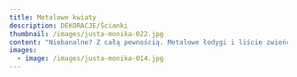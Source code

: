 ```yaml
---
title: Metalowe kwiaty
description: DEKORACJE/Ścianki
thumbnail: /images/justa-monika-022.jpg
content: "Niebanalne? Z całą pewnością. Metalowe łodygi i liście zwieńczone papierowymi kwiatami. Idealna dekoracja każdej plenerowej imprezy. Zaskoczy wszystkich gości.\r\n\n\r\n\n•\t materiał: łodygi wykonane z metalowego, skręconego pręta, kwiaty wykonane z papieru\r\n\n•\t kolor łodyg i liści: zielony\r\n\n•\t kolor kwiatów: ecru, środki kwiatów w kolorze starego złota\r\n\n•\t aranżacja składa się z 5 kwiatów\r\n\n•\twysokość łodyg (bez kwiatów): 180cm, 160cm, 140cm, 120cm, 100cm\r\n\n•\tcena wypożyczenia: 800 zł\r\n\n•\ttransport na terenie Wrocławia - gratis, poza terenem Wrocławia wyceniany jest indywidualnie\r\n\n•\tistnieje możliwość odbioru osobistego  \r\n\n•\tsprawdź dostępność w kalendarzu i dokonaj wstępnej rezerwacji\r\n\n•\twięcej  informacji znajdziesz w zakładce JAK DZIAŁAMY"
images:
  - image: /images/justa-monika-014.jpg
---
```


